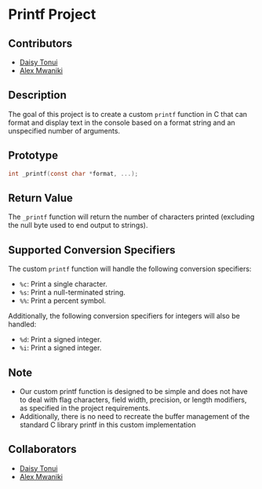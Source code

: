 # Printf Project

## Contributors
- [Daisy Tonui](https://github.com/lxmwaniky/)
- [Alex Mwaniki](https://github.com/lxmwaniky/) 

## Description

The goal of this project is to create a custom ```printf``` function in C that can format and display text in the console based on a format string and an unspecified number of arguments.

## Prototype

```c
int _printf(const char *format, ...);
```

## Return Value

The `_printf` function will return the number of characters printed (excluding the null byte used to end output to strings).

## Supported Conversion Specifiers

The custom `printf` function will handle the following conversion specifiers:

- `%c`: Print a single character.
- `%s`: Print a null-terminated string.
- `%%`: Print a percent symbol.

Additionally, the following conversion specifiers for integers will also be handled:

- `%d`: Print a signed integer.
- `%i`: Print a signed integer.

## Note

- Our custom printf function is designed to be simple and does not have to deal with flag characters, field width, precision, or length modifiers, as specified in the project requirements. 
- Additionally, there is no need to recreate the buffer management of the standard C library printf in this custom implementation

## Collaborators

 - [Daisy Tonui](https://github.com/tonui14/)
 - [Alex Mwaniki](https://github.com/lxmwaniky/) 
